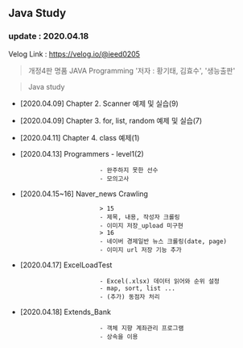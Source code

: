 ## Java Study
### update : 2020.04.18

Velog Link : https://velog.io/@ieed0205

> 개정4판 명품 JAVA Programming '저자 : 황기태, 김효수', '생능출판'

> Java study
* [2020.04.09] Chapter 2. Scanner 예제 및 실습(9)
* [2020.04.09] Chapter 3. for, list, random 예제 및 실습(7)
* [2020.04.11] Chapter 4. class 예제(1)
* [2020.04.13] Programmers - level1(2)

                            - 완주하지 못한 선수
                            - 모의고사
* [2020.04.15~16] Naver_news Crawling
                            
                            > 15
                            - 제목, 내용, 작성자 크롤링
                            - 이미지 저장_upload 미구현
                            > 16
                            - 네이버 경제일반 뉴스 크롤링(date, page)
                            - 이미지 url 저장 기능 추가
* [2020.04.17] ExcelLoadTest

                            - Excel(.xlsx) 데이터 읽어와 순위 설정
                            - map, sort, list ...
                            - (추가) 동점자 처리

* [2020.04.18] Extends_Bank

                            - 객체 지향 계좌관리 프로그램
                            - 상속을 이용
